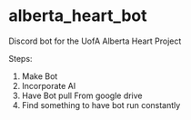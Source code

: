 # alberta_heart_bot
Discord bot for the UofA Alberta Heart Project


Steps:
1. Make Bot
2. Incorporate AI
3. Have Bot pull From google drive
4. Find something to have bot run constantly
